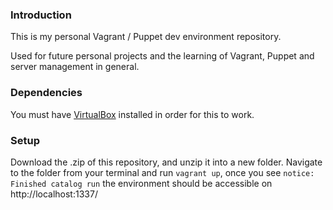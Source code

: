 ### Introduction

This is my personal Vagrant / Puppet dev environment repository. 

Used for future personal projects and the learning of Vagrant, Puppet and server management in general.

### Dependencies

You must have [VirtualBox](https://www.virtualbox.org/) installed in order for this to work.

### Setup

Download the .zip of this repository, and unzip it into a new folder.
Navigate to the folder from your terminal and run `vagrant up`, once you see `notice: Finished catalog run` the environment should be accessible on http://localhost:1337/